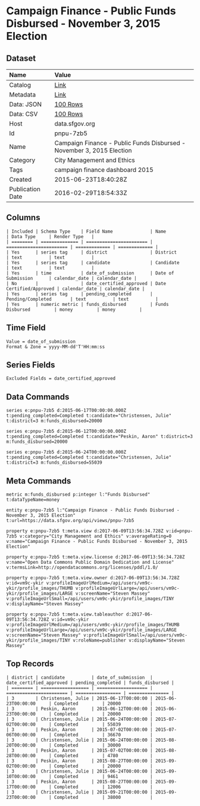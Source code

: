 # Campaign Finance - Public Funds Disbursed - November 3, 2015 Election

## Dataset

| Name | Value |
| :--- | :---- |
| Catalog | [Link](https://catalog.data.gov/dataset/campaign-finance-public-funds-disbursed-november-3-2015-election) |
| Metadata | [Link](https://data.sfgov.org/api/views/pnpu-7zb5) |
| Data: JSON | [100 Rows](https://data.sfgov.org/api/views/pnpu-7zb5/rows.json?max_rows=100) |
| Data: CSV | [100 Rows](https://data.sfgov.org/api/views/pnpu-7zb5/rows.csv?max_rows=100) |
| Host | data.sfgov.org |
| Id | pnpu-7zb5 |
| Name | Campaign Finance - Public Funds Disbursed - November 3, 2015 Election |
| Category | City Management and Ethics |
| Tags | campaign finance dashboard 2015 |
| Created | 2015-06-23T18:40:28Z |
| Publication Date | 2016-02-29T18:54:33Z |

## Columns

```ls
| Included | Schema Type    | Field Name              | Name                    | Data Type     | Render Type   |
| ======== | ============== | ======================= | ======================= | ============= | ============= |
| Yes      | series tag     | district                | District                | text          | text          |
| Yes      | series tag     | candidate               | Candidate               | text          | text          |
| Yes      | time           | date_of_submission      | Date of Submission      | calendar_date | calendar_date |
| No       |                | date_certified_approved | Date Certified/Approved | calendar_date | calendar_date |
| Yes      | series tag     | pending_completed       | Pending/Completed       | text          | text          |
| Yes      | numeric metric | funds_disbursed         | Funds Disbursed         | money         | money         |
```

## Time Field

```ls
Value = date_of_submission
Format & Zone = yyyy-MM-dd'T'HH:mm:ss
```

## Series Fields

```ls
Excluded Fields = date_certified_approved
```

## Data Commands

```ls
series e:pnpu-7zb5 d:2015-06-17T00:00:00.000Z t:pending_completed=Completed t:candidate="Christensen, Julie" t:district=3 m:funds_disbursed=20000

series e:pnpu-7zb5 d:2015-06-12T00:00:00.000Z t:pending_completed=Completed t:candidate="Peskin, Aaron" t:district=3 m:funds_disbursed=20000

series e:pnpu-7zb5 d:2015-06-24T00:00:00.000Z t:pending_completed=Completed t:candidate="Christensen, Julie" t:district=3 m:funds_disbursed=55039
```

## Meta Commands

```ls
metric m:funds_disbursed p:integer l:"Funds Disbursed" t:dataTypeName=money

entity e:pnpu-7zb5 l:"Campaign Finance - Public Funds Disbursed - November 3, 2015 Election" t:url=https://data.sfgov.org/api/views/pnpu-7zb5

property e:pnpu-7zb5 t:meta.view d:2017-06-09T13:56:34.728Z v:id=pnpu-7zb5 v:category="City Management and Ethics" v:averageRating=0 v:name="Campaign Finance - Public Funds Disbursed - November 3, 2015 Election"

property e:pnpu-7zb5 t:meta.view.license d:2017-06-09T13:56:34.728Z v:name="Open Data Commons Public Domain Dedication and License" v:termsLink=http://opendatacommons.org/licenses/pddl/1.0/

property e:pnpu-7zb5 t:meta.view.owner d:2017-06-09T13:56:34.728Z v:id=vm9c-ykir v:profileImageUrlMedium=/api/users/vm9c-ykir/profile_images/THUMB v:profileImageUrlLarge=/api/users/vm9c-ykir/profile_images/LARGE v:screenName="Steven Massey" v:profileImageUrlSmall=/api/users/vm9c-ykir/profile_images/TINY v:displayName="Steven Massey"

property e:pnpu-7zb5 t:meta.view.tableauthor d:2017-06-09T13:56:34.728Z v:id=vm9c-ykir v:profileImageUrlMedium=/api/users/vm9c-ykir/profile_images/THUMB v:profileImageUrlLarge=/api/users/vm9c-ykir/profile_images/LARGE v:screenName="Steven Massey" v:profileImageUrlSmall=/api/users/vm9c-ykir/profile_images/TINY v:roleName=publisher v:displayName="Steven Massey"
```

## Top Records

```ls
| district | candidate          | date_of_submission  | date_certified_approved | pending_completed | funds_disbursed | 
| ======== | ================== | =================== | ======================= | ================= | =============== | 
| 3        | Christensen, Julie | 2015-06-17T00:00:00 | 2015-06-23T00:00:00     | Completed         | 20000           | 
| 3        | Peskin, Aaron      | 2015-06-12T00:00:00 | 2015-06-23T00:00:00     | Completed         | 20000           | 
| 3        | Christensen, Julie | 2015-06-24T00:00:00 | 2015-07-02T00:00:00     | Completed         | 55039           | 
| 3        | Peskin, Aaron      | 2015-07-02T00:00:00 | 2015-07-06T00:00:00     | Completed         | 36670           | 
| 3        | Christensen, Julie | 2015-06-24T00:00:00 | 2015-08-20T00:00:00     | Completed         | 30000           | 
| 3        | Peskin, Aaron      | 2015-07-02T00:00:00 | 2015-08-28T00:00:00     | Completed         | 4780            | 
| 3        | Peskin, Aaron      | 2015-08-27T00:00:00 | 2015-09-02T00:00:00     | Completed         | 20000           | 
| 3        | Christensen, Julie | 2015-06-24T00:00:00 | 2015-09-10T00:00:00     | Completed         | 9461            | 
| 3        | Peskin, Aaron      | 2015-08-27T00:00:00 | 2015-09-17T00:00:00     | Completed         | 12006           | 
| 3        | Christensen, Julie | 2015-09-21T00:00:00 | 2015-09-23T00:00:00     | Completed         | 38000           | 
```